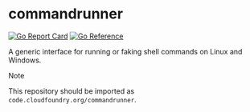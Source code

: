 # commandrunner
[![Go Report Card](https://goreportcard.com/badge/code.cloudfoundry.org/commandrunner)](https://goreportcard.com/report/code.cloudfoundry.org/commandrunner)
[![Go Reference](https://pkg.go.dev/badge/code.cloudfoundry.org/commandrunner.svg)](https://pkg.go.dev/code.cloudfoundry.org/commandrunner)

A generic interface for running or faking shell commands on Linux and Windows.

> [!NOTE]
>
> This repository should be imported as `code.cloudfoundry.org/commandrunner`.
